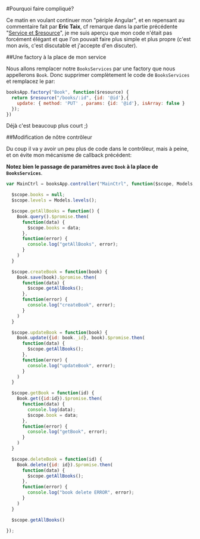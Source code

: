 #Pourquoi faire compliqué?

Ce matin en voulant continuer mon "périple Angular", et en repensant au commentaire fait par **Eric Taix**, cf remarque dans la partie précédente "[Service et $resource](chap-01/02-service-resource.md)", je me suis aperçu que mon code n'était pas forcément élégant et que l'on pouvait faire plus simple et plus propre (c'est mon avis, c'est discutable et j'accepte d'en discuter).

##Une factory à la place de mon service

Nous allons remplacer notre `BooksServices` par une factory que nous appellerons `Book`. Donc supprimer complètement le code de `BooksServices` et remplacez le par:

```javascript
booksApp.factory("Book", function($resource) {
  return $resource("/books/:id", {id: '@id'},{
    update: { method: 'PUT' , params: {id: '@id'}, isArray: false }
  });
})
```

Déjà c'est beaucoup plus court ;)

##Modification de nôtre contrôleur

Du coup il va y avoir un peu plus de code dans le contrôleur, mais à peine, et on évite mon mécanisme de callback précédent: 

**Notez bien le passage de paramètres avec `Book` à la place de `BooksServices`**.

```javascript
var MainCtrl = booksApp.controller("MainCtrl", function($scope, Models, Book) {

  $scope.books = null;
  $scope.levels = Models.levels();

  $scope.getAllBooks = function() {
    Book.query().$promise.then(
      function(data) {
        $scope.books = data;
      },
      function(error) {
        console.log("getAllBooks", error);
      }
    )
  }

  $scope.createBook = function(book) {
    Book.save(book).$promise.then(
      function(data) {
        $scope.getAllBooks();
      },
      function(error) {
        console.log("createBook", error);
      }
    )
  }

  $scope.updateBook = function(book) {
    Book.update({id: book._id}, book).$promise.then(
      function(data) {
        $scope.getAllBooks();
      },
      function(error) {
        console.log("updateBook", error);
      }
    )
  }

  $scope.getBook = function(id) {
    Book.get({id:id}).$promise.then(
      function(data) {
        console.log(data);
        $scope.book = data;
      },
      function(error) {
        console.log("getBook", error);
      }
    )
  }

  $scope.deleteBook = function(id) {
    Book.delete({id: id}).$promise.then(
      function(data) {
        $scope.getAllBooks();
      },
      function(error) {
        console.log("book delete ERROR", error);
      }
    )
  }

  $scope.getAllBooks()

});
```
